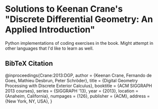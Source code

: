 # Solutions to Keenan Crane's "Discrete Differential Geometry: An Applied Introduction"

Python implementations of coding exercises in the book. Might attempt in other languages that I'd like to learn as well.


## BibTeX Citation

@inproceedings{Crane:2013:DGP,
                  author = {Keenan Crane, Fernando de Goes, Mathieu Desbrun, Peter Schröder},
                  title = {Digital Geometry Processing with Discrete Exterior Calculus},
                  booktitle = {ACM SIGGRAPH 2013 courses},
                  series = {SIGGRAPH '13},
                  year = {2013},
                  location = {Anaheim, California},
                  numpages = {126},
                  publisher = {ACM},
                  address = {New York, NY, USA},
                  }